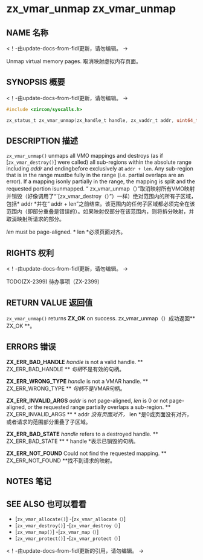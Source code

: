  
# zx_vmar_unmap  zx_vmar_unmap 

 
## NAME  名称 

<!-- Updated by update-docs-from-fidl, do not edit. -->  <！-由update-docs-from-fidl更新，请勿编辑。 ->

Unmap virtual memory pages.  取消映射虚拟内存页面。

 
## SYNOPSIS  概要 

<!-- Updated by update-docs-from-fidl, do not edit. -->  <！-由update-docs-from-fidl更新，请勿编辑。 ->

```c
#include <zircon/syscalls.h>

zx_status_t zx_vmar_unmap(zx_handle_t handle, zx_vaddr_t addr, uint64_t len);
```
 

 
## DESCRIPTION  描述 

`zx_vmar_unmap()` unmaps all VMO mappings and destroys (as if [`zx_vmar_destroy()`] were called) all sub-regions within the absolute range including *addr* and endingbefore exclusively at `addr + len`.  Any sub-region that is in the range mustbe fully in the range (i.e. partial overlaps are an error).  If a mapping isonly partially in the range, the mapping is split and the requested portion isunmapped. “ zx_vmar_unmap（）”取消映射所有VMO映射并销毁（好像调用了“`[zx_vmar_destroy（）”）一样）绝对范围内的所有子区域，包括* addr *并在“ addr + len”之前结束。该范围内的任何子区域都必须完全在该范围内（即部分重叠是错误的）。如果映射仅部分在该范围内，则将拆分映射，并取消映射所请求的部分。

*len* must be page-aligned.  * len *必须页面对齐。

 
## RIGHTS  权利 

<!-- Updated by update-docs-from-fidl, do not edit. -->  <！-由update-docs-from-fidl更新，请勿编辑。 ->

TODO(ZX-2399)  待办事项（ZX-2399）

 
## RETURN VALUE  返回值 

`zx_vmar_unmap()` returns **ZX_OK** on success.  zx_vmar_unmap（）成功返回** ZX_OK **。

 
## ERRORS  错误 

**ZX_ERR_BAD_HANDLE**  *handle* is not a valid handle.  ** ZX_ERR_BAD_HANDLE ** *句柄*不是有效的句柄。

**ZX_ERR_WRONG_TYPE**  *handle* is not a VMAR handle.  ** ZX_ERR_WRONG_TYPE ** *句柄*不是VMAR句柄。

**ZX_ERR_INVALID_ARGS**  *addr* is not page-aligned, *len* is 0 or not page-aligned, or the requested range partially overlaps a sub-region. ** ZX_ERR_INVALID_ARGS ** * addr *没有页面对齐，* len *是0或页面没有对齐，或者请求的范围部分重叠了子区域。

**ZX_ERR_BAD_STATE**  *handle* refers to a destroyed handle.  ** ZX_ERR_BAD_STATE ** * handle *表示已销毁的句柄。

**ZX_ERR_NOT_FOUND**  Could not find the requested mapping.  ** ZX_ERR_NOT_FOUND **找不到请求的映射。

 
## NOTES  笔记 

 
## SEE ALSO  也可以看看 

 
 - [`zx_vmar_allocate()`]  -[`zx_vmar_allocate（）`]
 - [`zx_vmar_destroy()`]  -[`zx_vmar_destroy（）`]
 - [`zx_vmar_map()`]  -[`zx_vmar_map（）`]
 - [`zx_vmar_protect()`]  -[`zx_vmar_protect（）`]

<!-- References updated by update-docs-from-fidl, do not edit. -->  <！-由update-docs-from-fidl更新的引用，请勿编辑。 ->

